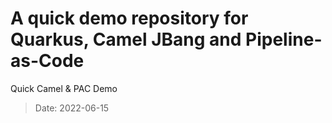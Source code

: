 # A quick demo repository for Quarkus, Camel JBang and Pipeline-as-Code
Quick Camel & PAC Demo
> Date: 2022-06-15
